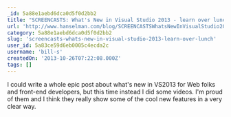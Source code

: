```yaml
---
_id: 5a88e1aebd6dca0d5f0d2bb2
title: "SCREENCASTS: What's New in Visual Studio 2013 - learn over lunch!"
url: 'http://www.hanselman.com/blog/SCREENCASTSWhatsNewInVisualStudio2013LearnOverLunch.aspx'
category: 5a88e1aebd6dca0d5f0d2bb2
slug: 'screencasts-whats-new-in-visual-studio-2013-learn-over-lunch'
user_id: 5a83ce59d6eb0005c4ecda2c
username: 'bill-s'
createdOn: '2013-10-26T07:22:08.000Z'
tags: []
---
```


I could write a whole epic post about what's new in VS2013 for Web folks and front-end developers, but this time instead I did some videos. I'm proud of them and I think they really show some of the cool new features in a very clear way.

